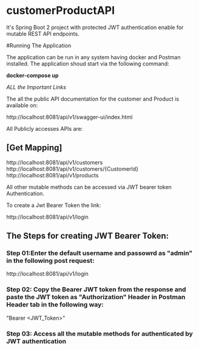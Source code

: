 # customerProductAPI
It's Spring Boot 2 project with protected JWT authentication enable for mutable REST API endpoints.

#Running The Application


The application can be run in any system having docker and Postman installed. The application shoud start via the following command:

**docker-compose up**

*ALL the Important Links*

The all the public API documentation for the customer and Product is available on:

http://localhost:8081/api/v1/swagger-ui/index.html

All Publicly accesses APIs are:
## [Get Mapping]
http://localhost:8081/api/v1/customers 
http://localhost:8081/api/v1/customers/{CustomerId}
http://localhost:8081/api/v1/products

All other mutable methods can be accessed via JWT bearer token Authentication.

To create a Jwt Bearer Token the link:

http://localhost:8081/api/v1/login

## The Steps for creating JWT Bearer Token:

### Step 01:Enter the default username and passowrd as "admin" in the following post request:
http://localhost:8081/api/v1/login
### Step 02: Copy the Bearer JWT token from the response and paste the JWT token as "Authorization" Header in Postman Header tab in the following way:
"Bearer <JWT_Token>"
### Step 03: Access all the mutable methods for authenticated by JWT authentication

